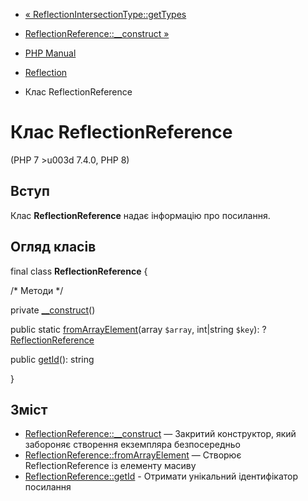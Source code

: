 - [«
ReflectionIntersectionType::getTypes](reflectionintersectiontype.gettypes.md)
- [ReflectionReference::\_\_construct
»](reflectionreference.construct.md)

- [PHP Manual](index.md)
- [Reflection](book.reflection.md)
- Клас ReflectionReference

# Клас ReflectionReference

(PHP 7 \>u003d 7.4.0, PHP 8)

## Вступ

Клас **ReflectionReference** надає інформацію про посилання.

## Огляд класів

final class **ReflectionReference** {

/\* Методи \*/

private [\_\_construct](reflectionreference.construct.md)()

public static
[fromArrayElement](reflectionreference.fromarrayelement.md)(array
`$array`, int\|string `$key`):
?[ReflectionReference](class.reflectionreference.md)

public [getId](reflectionreference.getid.md)(): string

}

## Зміст

- [ReflectionReference::\_\_construct](reflectionreference.construct.md)
— Закритий конструктор, який забороняє створення екземпляра безпосередньо
- [ReflectionReference::fromArrayElement](reflectionreference.fromarrayelement.md)
— Створює ReflectionReference із елементу масиву
- [ReflectionReference::getId](reflectionreference.getid.md) -
Отримати унікальний ідентифікатор посилання
